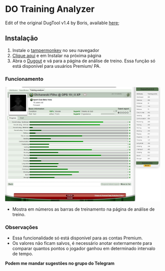 # DO Training Analyzer

Edit of the original DugTool v1.4 by Boris, available [here](https://greasyfork.org/en/scripts/371813-dugouttool);

## Instalação 

1. Instale o [tampermonkey](https://www.tampermonkey.net/) no seu navegador
2. [Clique aqui](https://github.com/gabriel-brunetti/dugout-training-analyzer/raw/main/do-training-analyzer.js) e em Instalar na próxima página
3. Abra o [Dugout](https://dugout-online.com/) e vá para a página de análise de treino. Essa função só está disponível para usuários Premium/ PA.

### Funcionamento

![image](https://github.com/gabriel-brunetti/dugout-training-analyzer/blob/main/doprint.jpeg?raw=true)

- Mostra em números as barras de treinamento na página de análise de treino.

### Observações
- Essa funcionalidade só está disponível para as contas Premium.
- Os valores não ficam salvos, é necessário anotar externamente para comparar quantos pontos o jogador ganhou em determinado intervalo de tempo.

**Podem me mandar sugestões no grupo do Telegram** 


